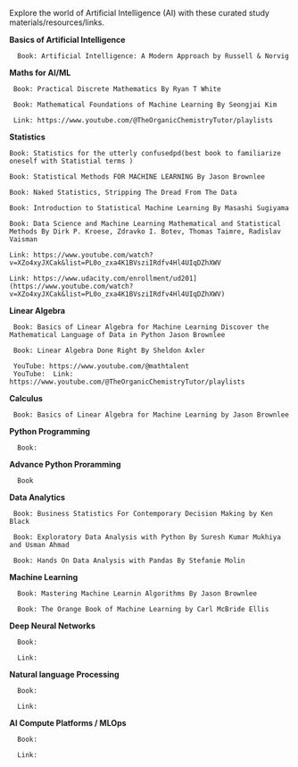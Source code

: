 Explore the world of Artificial Intelligence (AI) with these curated study materials/resources/links. 

**Basics of Artificial Intelligence**

      Book: Artificial Intelligence: A Modern Approach by Russell & Norvig

**Maths for AI/ML**

     Book: Practical Discrete Mathematics By Ryan T White
   
     Book: Mathematical Foundations of Machine Learning By Seongjai Kim
     
     Link: https://www.youtube.com/@TheOrganicChemistryTutor/playlists

  **Statistics**

    Book: Statistics for the utterly confusedpd(best book to familiarize oneself with Statistial terms )
    
    Book: Statistical Methods FOR MACHINE LEARNING By Jason Brownlee

    Book: Naked Statistics, Stripping The Dread From The Data

    Book: Introduction to Statistical Machine Learning By Masashi Sugiyama

    Book: Data Science and Machine Learning Mathematical and Statistical Methods By Dirk P. Kroese, Zdravko I. Botev, Thomas Taimre, Radislav Vaisman
  
    Link: https://www.youtube.com/watch?v=XZo4xyJXCak&list=PL0o_zxa4K1BVsziIRdfv4Hl4UIqDZhXWV
    
    Link: https://www.udacity.com/enrollment/ud201](https://www.youtube.com/watch?v=XZo4xyJXCak&list=PL0o_zxa4K1BVsziIRdfv4Hl4UIqDZhXWV)

  **Linear Algebra**

     Book: Basics of Linear Algebra for Machine Learning Discover the Mathematical Language of Data in Python Jason Brownlee
   
     Book: Linear Algebra Done Right By Sheldon Axler
   
     YouTube: https://www.youtube.com/@mathtalent
     YouTube:  Link: https://www.youtube.com/@TheOrganicChemistryTutor/playlists
  
  **Calculus**

     Book: Basics of Linear Algebra for Machine Learning by Jason Brownlee

**Python Programming**
   
      Book:

**Advance Python Proramming**
   
      Book

**Data Analytics**

     Book: Business Statistics For Contemporary Decision Making by Ken Black
  
     Book: Exploratory Data Analysis with Python By Suresh Kumar Mukhiya and Usman Ahmad
   
     Book: Hands On Data Analysis with Pandas By Stefanie Molin

**Machine Learning**

      Book: Mastering Machine Learnin Algorithms By Jason Brownlee
   
      Book: The Orange Book of Machine Learning by Carl McBride Ellis

**Deep Neural Networks**

      Book:

      Link:

**Natural language Processing**
   
      Book:

      Link:

**AI Compute Platforms / MLOps**

      Book:

      Link:

